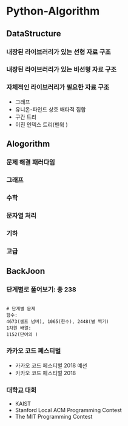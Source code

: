 # Python-Algorithm

## DataStructure
### 내장된 라이브러리가 있는 선형 자료 구조
### 내장된 라이브러리가 있는 비선형 자료 구조
### 자체적인 라이브러리가 필요한 자료 구조
+ 그래프
+ 유니온-파인드 상호 배타적 집합
+ 구간 트리
+ 이진 인덱스 트리(펜윅 )

## Alogorithm
### 문제 해결 패러다임
### 그래프
### 수학
### 문자열 처리
### 기하
### 고급 

## BackJoon
### 단계별로 풀어보기: 총 238 
<pre><code>
# 단계별 문제
함수:
4673(셀프 넘버), 1065(한수), 2448(별 찍기)
1차원 배열:
1152(단어의 )
</code></pre>
### 카카오 코드 페스티벌
+ 카카오 코드 페스티벌 2018 예선
+ 카카오 코드 페스티벌 2018
### 대학교 대회
+ KAIST
+ Stanford Local ACM Programming Contest
+ The MIT Programming Contest
